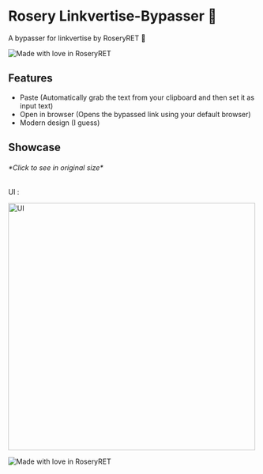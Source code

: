 # Rosery Linkvertise-Bypasser 🌹

A bypasser for linkvertise by RoseryRET 🌹

![Made with love in RoseryRET](https://madewithlove.now.sh/jp?heart=true&colorA=%23515151&colorB=%23de4353&template=for-the-badge&text=RoseryRET)

## Features
* Paste (Automatically grab the text from your clipboard and then set it as input text)
* Open in browser (Opens the bypassed link using your default browser)
* Modern design (I guess)

## Showcase
###### \*Click to see in original size\*

UI :

[<img width="500" src="https://too.lewd.se/dc9f08afd12c_XmbdJrIT4i.png" alt="UI">](https://too.lewd.se/dc9f08afd12c_XmbdJrIT4i.png)

![Made with love in RoseryRET](https://madewithlove.now.sh/jp?heart=true&colorA=%23ffffff&colorB=%23de4353&template=social&text=RoseryRET)
